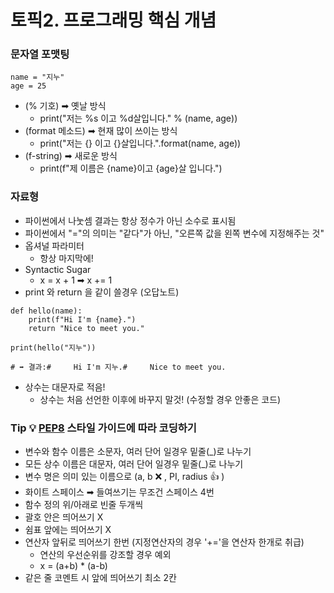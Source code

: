 # 토픽2. 프로그래밍 핵심 개념

### 문자열 포맷팅

```
name = "지누"
age = 25
```

- (% 기호) ➡︎ 옛날 방식
    - print("저는 %s 이고 %d살입니다." % (name, age))
- (format 메소드) ➡︎ 현재 많이 쓰이는 방식
    - print("저는 {} 이고 {}살입니다.".format(name, age))
- (f-string) ➡︎ 새로운 방식
    - print(f"제 이름은 {name}이고 {age}살 입니다.")

### 자료형

- 파이썬에서 나눗셈 결과는 항상 정수가 아닌 소수로 표시됨
- 파이썬에서 "="의 의미는 "같다"가 아닌, "오른쪽 값을 왼쪽 변수에 지정해주는 것"
- 옵셔널 파라미터
    - 항상 마지막에!
- Syntactic Sugar
    - x = x + 1 ➡︎ x += 1
- print 와 return 을 같이 쓸경우 (오답노트)

```
def hello(name):
    print(f"Hi I'm {name}.")
    return "Nice to meet you."

print(hello("지누"))

# ➡︎ 결과:#     Hi I'm 지누.#     Nice to meet you.
```

- 상수는 대문자로 적음!
    - 상수는 처음 선언한 이후에 바꾸지 말것! (수정할 경우 안좋은 코드)

### Tip 💡 [PEP8](https://www.python.org/dev/peps/pep-0008) 스타일 가이드에 따라 코딩하기

- 변수와 함수 이름은 소문자, 여러 단어 일경우 밑줄(_)로 나누기
- 모든 상수 이름은 대문자, 여러 단어 일경우 밑줄(_)로 나누기
- 변수 명은 의미 있는 이름으로 (a, b ❌ , PI, radius 👍 )
- 화이트 스페이스 ➡︎  들여쓰기는 무조건 스페이스 4번
- 함수 정의 위/아래로 빈줄 두개씩
- 괄호 안은 띄어쓰기 X
- 쉼표 앞에는 띄어쓰기 X
- 연산자 앞뒤로 띄어쓰기 한번 (지정연산자의 경우 '+='을 연산자 한개로 취급)
    - 연산의 우선순위를 강조할 경우 예외
    - x = (a+b) * (a-b)
- 같은 줄 코멘트 시 앞에 띄어쓰기 최소 2칸